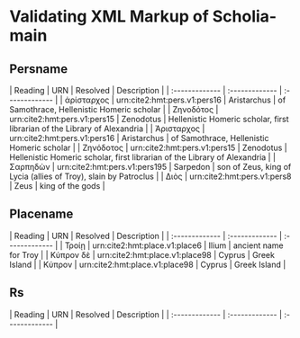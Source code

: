 # Validating XML Markup of Scholia-main


## Persname 

| Reading | URN | Resolved | Description |
| :------------- | :------------- | :------------- |
| ἀρίσταρχος | urn:cite2:hmt:pers.v1:pers16 | Aristarchus | of Samothrace, Hellenistic Homeric scholar | 
| Ζηνοδότος | urn:cite2:hmt:pers.v1:pers15 | Zenodotus | Hellenistic Homeric scholar, first librarian of the Library of Alexandria | 
| Ἀρισταρχος | urn:cite2:hmt:pers.v1:pers16 | Aristarchus | of Samothrace, Hellenistic Homeric scholar | 
| Ζηνόδοτος | urn:cite2:hmt:pers.v1:pers15 | Zenodotus | Hellenistic Homeric scholar, first librarian of the Library of Alexandria | 
| Σαρπηδὼν | urn:cite2:hmt:pers.v1:pers195 | Sarpedon | son of Zeus, king of Lycia (allies of Troy), slain by Patroclus | 
| Διὸς | urn:cite2:hmt:pers.v1:pers8 | Zeus | king of the gods | 

## Placename 

| Reading | URN | Resolved | Description |
| :------------- | :------------- | :------------- |
| Τροίῃ | urn:cite2:hmt:place.v1:place6 | Ilium | ancient name for Troy | 
| Kύπρον δὲ | urn:cite2:hmt:place.v1:place98 | Cyprus | Greek Island | 
| Kύπρον | urn:cite2:hmt:place.v1:place98 | Cyprus | Greek Island | 

## Rs 

| Reading | URN | Resolved | Description |
| :------------- | :------------- | :------------- |
